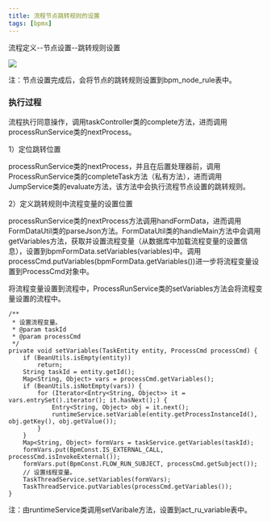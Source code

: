 ```yaml
---
title: 流程节点跳转规则的设置
tags: [bpmx]
---
```


流程定义--节点设置--跳转规则设置

![](/images/work/bpmx/set/nodedirectionrule.png)

注：节点设置完成后，会将节点的跳转规则设置到bpm_node_rule表中。

### 执行过程

流程执行同意操作，调用taskController类的complete方法，进而调用processRunService类的nextProcess。

1）定位跳转位置

processRunService类的nextProcess，并且在后置处理器前，调用ProcessRunService类的completeTask方法（私有方法），进而调用JumpService类的evaluate方法，该方法中会执行流程节点设置的跳转规则。

2）定义跳转规则中流程变量的设置位置

processRunService类的nextProcess方法调用handFormData，进而调用FormDataUtil类的parseJson方法。FormDataUtil类的handleMain方法中会调用getVariables方法，获取并设置流程变量（从数据库中加载流程变量的设置信息），设置到bpmFormData.setVariables(variables)中。调用processCmd.putVariables(bpmFormData.getVariables())进一步将流程变量设置到ProcessCmd对象中。

将流程变量设置到流程中，ProcessRunService类的setVariables方法会将流程变量设置的流程中。

```
/**
 * 设置流程变量。
 * @param taskId
 * @param processCmd
 */
private void setVariables(TaskEntity entity, ProcessCmd processCmd) {
    if (BeanUtils.isEmpty(entity))
        return;
    String taskId = entity.getId();
    Map<String, Object> vars = processCmd.getVariables();
    if (BeanUtils.isNotEmpty(vars)) {
        for (Iterator<Entry<String, Object>> it = vars.entrySet().iterator(); it.hasNext();) {
            Entry<String, Object> obj = it.next();
            runtimeService.setVariable(entity.getProcessInstanceId(), obj.getKey(), obj.getValue());
        }
    }
    Map<String, Object> formVars = taskService.getVariables(taskId);
    formVars.put(BpmConst.IS_EXTERNAL_CALL, processCmd.isInvokeExternal());
    formVars.put(BpmConst.FLOW_RUN_SUBJECT, processCmd.getSubject());
    // 设置线程变量。
    TaskThreadService.setVariables(formVars);
    TaskThreadService.putVariables(processCmd.getVariables());
}
```

注：由runtimeService类调用setVaribale方法，设置到act_ru_variable表中。
